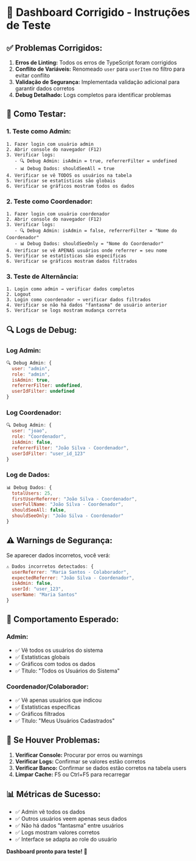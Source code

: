 # 🧪 Dashboard Corrigido - Instruções de Teste

## ✅ **Problemas Corrigidos:**

1. **Erros de Linting:** Todos os erros de TypeScript foram corrigidos
2. **Conflito de Variáveis:** Renomeado `user` para `userItem` no filtro para evitar conflito
3. **Validação de Segurança:** Implementada validação adicional para garantir dados corretos
4. **Debug Detalhado:** Logs completos para identificar problemas

## 🧪 **Como Testar:**

### **1. Teste como Admin:**
```
1. Fazer login com usuário admin
2. Abrir console do navegador (F12)
3. Verificar logs:
   - 🔍 Debug Admin: isAdmin = true, referrerFilter = undefined
   - 📊 Debug Dados: shouldSeeAll = true
4. Verificar se vê TODOS os usuários na tabela
5. Verificar se estatísticas são globais
6. Verificar se gráficos mostram todos os dados
```

### **2. Teste como Coordenador:**
```
1. Fazer login com usuário coordenador
2. Abrir console do navegador (F12)
3. Verificar logs:
   - 🔍 Debug Admin: isAdmin = false, referrerFilter = "Nome do Coordenador"
   - 📊 Debug Dados: shouldSeeOnly = "Nome do Coordenador"
4. Verificar se vê APENAS usuários onde referrer = seu nome
5. Verificar se estatísticas são específicas
6. Verificar se gráficos mostram dados filtrados
```

### **3. Teste de Alternância:**
```
1. Login como admin → verificar dados completos
2. Logout
3. Login como coordenador → verificar dados filtrados
4. Verificar se não há dados "fantasma" de usuário anterior
5. Verificar se logs mostram mudança correta
```

## 🔍 **Logs de Debug:**

### **Log Admin:**
```javascript
🔍 Debug Admin: {
  user: "admin",
  role: "admin", 
  isAdmin: true,
  referrerFilter: undefined,
  userIdFilter: undefined
}
```

### **Log Coordenador:**
```javascript
🔍 Debug Admin: {
  user: "joao",
  role: "Coordenador",
  isAdmin: false, 
  referrerFilter: "João Silva - Coordenador",
  userIdFilter: "user_id_123"
}
```

### **Log de Dados:**
```javascript
📊 Debug Dados: {
  totalUsers: 25,
  firstUserReferrer: "João Silva - Coordenador",
  userFullName: "João Silva - Coordenador",
  shouldSeeAll: false,
  shouldSeeOnly: "João Silva - Coordenador"
}
```

## ⚠️ **Warnings de Segurança:**
Se aparecer dados incorretos, você verá:
```javascript
⚠️ Dados incorretos detectados: {
  userReferrer: "Maria Santos - Colaborador",
  expectedReferrer: "João Silva - Coordenador", 
  isAdmin: false,
  userId: "user_123",
  userName: "Maria Santos"
}
```

## 🎯 **Comportamento Esperado:**

### **Admin:**
- ✅ Vê todos os usuários do sistema
- ✅ Estatísticas globais
- ✅ Gráficos com todos os dados
- ✅ Título: "Todos os Usuários do Sistema"

### **Coordenador/Colaborador:**
- ✅ Vê apenas usuários que indicou
- ✅ Estatísticas específicas
- ✅ Gráficos filtrados
- ✅ Título: "Meus Usuários Cadastrados"

## 🔧 **Se Houver Problemas:**

1. **Verificar Console:** Procurar por erros ou warnings
2. **Verificar Logs:** Confirmar se valores estão corretos
3. **Verificar Banco:** Confirmar se dados estão corretos na tabela users
4. **Limpar Cache:** F5 ou Ctrl+F5 para recarregar

## 📊 **Métricas de Sucesso:**

- ✅ Admin vê todos os dados
- ✅ Outros usuários veem apenas seus dados
- ✅ Não há dados "fantasma" entre usuários
- ✅ Logs mostram valores corretos
- ✅ Interface se adapta ao role do usuário

**Dashboard pronto para teste!** 🎯
